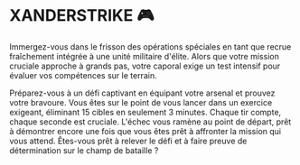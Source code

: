 # XANDERSTRIKE 🎮

Immergez-vous dans le frisson des opérations spéciales en tant que recrue fraîchement intégrée à une unité militaire d'élite. Alors que votre mission cruciale approche à grands pas, votre caporal exige un test intensif pour évaluer vos compétences sur le terrain.

Préparez-vous à un défi captivant en équipant votre arsenal et prouvez votre bravoure. Vous êtes sur le point de vous lancer dans un exercice exigeant, éliminant 15 cibles en seulement 3 minutes. Chaque tir compte, chaque seconde est cruciale. L'échec vous ramène au point de départ, prêt à démontrer encore une fois que vous êtes prêt à affronter la mission qui vous attend. Êtes-vous prêt à relever le défi et à faire preuve de détermination sur le champ de bataille ?
